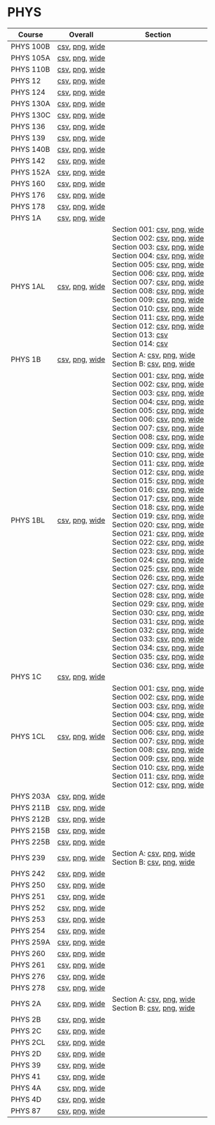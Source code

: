 # PHYS

| Course | Overall | Section |
| ------ | ------- | ------- |
| PHYS 100B | [csv](https://github.com/UCSD-Historical-Enrollment-Data/2025Winter/blob/main/overall/PHYS%20100B.csv), [png](https://raw.githubusercontent.com/UCSD-Historical-Enrollment-Data/2025Winter/main/plot_overall/PHYS%20100B.png), [wide](https://raw.githubusercontent.com/UCSD-Historical-Enrollment-Data/2025Winter/main/plot_overall_wide/PHYS%20100B.png) |  |
| PHYS 105A | [csv](https://github.com/UCSD-Historical-Enrollment-Data/2025Winter/blob/main/overall/PHYS%20105A.csv), [png](https://raw.githubusercontent.com/UCSD-Historical-Enrollment-Data/2025Winter/main/plot_overall/PHYS%20105A.png), [wide](https://raw.githubusercontent.com/UCSD-Historical-Enrollment-Data/2025Winter/main/plot_overall_wide/PHYS%20105A.png) |  |
| PHYS 110B | [csv](https://github.com/UCSD-Historical-Enrollment-Data/2025Winter/blob/main/overall/PHYS%20110B.csv), [png](https://raw.githubusercontent.com/UCSD-Historical-Enrollment-Data/2025Winter/main/plot_overall/PHYS%20110B.png), [wide](https://raw.githubusercontent.com/UCSD-Historical-Enrollment-Data/2025Winter/main/plot_overall_wide/PHYS%20110B.png) |  |
| PHYS 12 | [csv](https://github.com/UCSD-Historical-Enrollment-Data/2025Winter/blob/main/overall/PHYS%2012.csv), [png](https://raw.githubusercontent.com/UCSD-Historical-Enrollment-Data/2025Winter/main/plot_overall/PHYS%2012.png), [wide](https://raw.githubusercontent.com/UCSD-Historical-Enrollment-Data/2025Winter/main/plot_overall_wide/PHYS%2012.png) |  |
| PHYS 124 | [csv](https://github.com/UCSD-Historical-Enrollment-Data/2025Winter/blob/main/overall/PHYS%20124.csv), [png](https://raw.githubusercontent.com/UCSD-Historical-Enrollment-Data/2025Winter/main/plot_overall/PHYS%20124.png), [wide](https://raw.githubusercontent.com/UCSD-Historical-Enrollment-Data/2025Winter/main/plot_overall_wide/PHYS%20124.png) |  |
| PHYS 130A | [csv](https://github.com/UCSD-Historical-Enrollment-Data/2025Winter/blob/main/overall/PHYS%20130A.csv), [png](https://raw.githubusercontent.com/UCSD-Historical-Enrollment-Data/2025Winter/main/plot_overall/PHYS%20130A.png), [wide](https://raw.githubusercontent.com/UCSD-Historical-Enrollment-Data/2025Winter/main/plot_overall_wide/PHYS%20130A.png) |  |
| PHYS 130C | [csv](https://github.com/UCSD-Historical-Enrollment-Data/2025Winter/blob/main/overall/PHYS%20130C.csv), [png](https://raw.githubusercontent.com/UCSD-Historical-Enrollment-Data/2025Winter/main/plot_overall/PHYS%20130C.png), [wide](https://raw.githubusercontent.com/UCSD-Historical-Enrollment-Data/2025Winter/main/plot_overall_wide/PHYS%20130C.png) |  |
| PHYS 136 | [csv](https://github.com/UCSD-Historical-Enrollment-Data/2025Winter/blob/main/overall/PHYS%20136.csv), [png](https://raw.githubusercontent.com/UCSD-Historical-Enrollment-Data/2025Winter/main/plot_overall/PHYS%20136.png), [wide](https://raw.githubusercontent.com/UCSD-Historical-Enrollment-Data/2025Winter/main/plot_overall_wide/PHYS%20136.png) |  |
| PHYS 139 | [csv](https://github.com/UCSD-Historical-Enrollment-Data/2025Winter/blob/main/overall/PHYS%20139.csv), [png](https://raw.githubusercontent.com/UCSD-Historical-Enrollment-Data/2025Winter/main/plot_overall/PHYS%20139.png), [wide](https://raw.githubusercontent.com/UCSD-Historical-Enrollment-Data/2025Winter/main/plot_overall_wide/PHYS%20139.png) |  |
| PHYS 140B | [csv](https://github.com/UCSD-Historical-Enrollment-Data/2025Winter/blob/main/overall/PHYS%20140B.csv), [png](https://raw.githubusercontent.com/UCSD-Historical-Enrollment-Data/2025Winter/main/plot_overall/PHYS%20140B.png), [wide](https://raw.githubusercontent.com/UCSD-Historical-Enrollment-Data/2025Winter/main/plot_overall_wide/PHYS%20140B.png) |  |
| PHYS 142 | [csv](https://github.com/UCSD-Historical-Enrollment-Data/2025Winter/blob/main/overall/PHYS%20142.csv), [png](https://raw.githubusercontent.com/UCSD-Historical-Enrollment-Data/2025Winter/main/plot_overall/PHYS%20142.png), [wide](https://raw.githubusercontent.com/UCSD-Historical-Enrollment-Data/2025Winter/main/plot_overall_wide/PHYS%20142.png) |  |
| PHYS 152A | [csv](https://github.com/UCSD-Historical-Enrollment-Data/2025Winter/blob/main/overall/PHYS%20152A.csv), [png](https://raw.githubusercontent.com/UCSD-Historical-Enrollment-Data/2025Winter/main/plot_overall/PHYS%20152A.png), [wide](https://raw.githubusercontent.com/UCSD-Historical-Enrollment-Data/2025Winter/main/plot_overall_wide/PHYS%20152A.png) |  |
| PHYS 160 | [csv](https://github.com/UCSD-Historical-Enrollment-Data/2025Winter/blob/main/overall/PHYS%20160.csv), [png](https://raw.githubusercontent.com/UCSD-Historical-Enrollment-Data/2025Winter/main/plot_overall/PHYS%20160.png), [wide](https://raw.githubusercontent.com/UCSD-Historical-Enrollment-Data/2025Winter/main/plot_overall_wide/PHYS%20160.png) |  |
| PHYS 176 | [csv](https://github.com/UCSD-Historical-Enrollment-Data/2025Winter/blob/main/overall/PHYS%20176.csv), [png](https://raw.githubusercontent.com/UCSD-Historical-Enrollment-Data/2025Winter/main/plot_overall/PHYS%20176.png), [wide](https://raw.githubusercontent.com/UCSD-Historical-Enrollment-Data/2025Winter/main/plot_overall_wide/PHYS%20176.png) |  |
| PHYS 178 | [csv](https://github.com/UCSD-Historical-Enrollment-Data/2025Winter/blob/main/overall/PHYS%20178.csv), [png](https://raw.githubusercontent.com/UCSD-Historical-Enrollment-Data/2025Winter/main/plot_overall/PHYS%20178.png), [wide](https://raw.githubusercontent.com/UCSD-Historical-Enrollment-Data/2025Winter/main/plot_overall_wide/PHYS%20178.png) |  |
| PHYS 1A | [csv](https://github.com/UCSD-Historical-Enrollment-Data/2025Winter/blob/main/overall/PHYS%201A.csv), [png](https://raw.githubusercontent.com/UCSD-Historical-Enrollment-Data/2025Winter/main/plot_overall/PHYS%201A.png), [wide](https://raw.githubusercontent.com/UCSD-Historical-Enrollment-Data/2025Winter/main/plot_overall_wide/PHYS%201A.png) |  |
| PHYS 1AL | [csv](https://github.com/UCSD-Historical-Enrollment-Data/2025Winter/blob/main/overall/PHYS%201AL.csv), [png](https://raw.githubusercontent.com/UCSD-Historical-Enrollment-Data/2025Winter/main/plot_overall/PHYS%201AL.png), [wide](https://raw.githubusercontent.com/UCSD-Historical-Enrollment-Data/2025Winter/main/plot_overall_wide/PHYS%201AL.png) | Section 001: [csv](https://github.com/UCSD-Historical-Enrollment-Data/2025Winter/blob/main/section/PHYS%201AL_001.csv), [png](https://raw.githubusercontent.com/UCSD-Historical-Enrollment-Data/2025Winter/main/plot_section/PHYS%201AL_001.png), [wide](https://raw.githubusercontent.com/UCSD-Historical-Enrollment-Data/2025Winter/main/plot_section_wide/PHYS%201AL_001.png)<br>Section 002: [csv](https://github.com/UCSD-Historical-Enrollment-Data/2025Winter/blob/main/section/PHYS%201AL_002.csv), [png](https://raw.githubusercontent.com/UCSD-Historical-Enrollment-Data/2025Winter/main/plot_section/PHYS%201AL_002.png), [wide](https://raw.githubusercontent.com/UCSD-Historical-Enrollment-Data/2025Winter/main/plot_section_wide/PHYS%201AL_002.png)<br>Section 003: [csv](https://github.com/UCSD-Historical-Enrollment-Data/2025Winter/blob/main/section/PHYS%201AL_003.csv), [png](https://raw.githubusercontent.com/UCSD-Historical-Enrollment-Data/2025Winter/main/plot_section/PHYS%201AL_003.png), [wide](https://raw.githubusercontent.com/UCSD-Historical-Enrollment-Data/2025Winter/main/plot_section_wide/PHYS%201AL_003.png)<br>Section 004: [csv](https://github.com/UCSD-Historical-Enrollment-Data/2025Winter/blob/main/section/PHYS%201AL_004.csv), [png](https://raw.githubusercontent.com/UCSD-Historical-Enrollment-Data/2025Winter/main/plot_section/PHYS%201AL_004.png), [wide](https://raw.githubusercontent.com/UCSD-Historical-Enrollment-Data/2025Winter/main/plot_section_wide/PHYS%201AL_004.png)<br>Section 005: [csv](https://github.com/UCSD-Historical-Enrollment-Data/2025Winter/blob/main/section/PHYS%201AL_005.csv), [png](https://raw.githubusercontent.com/UCSD-Historical-Enrollment-Data/2025Winter/main/plot_section/PHYS%201AL_005.png), [wide](https://raw.githubusercontent.com/UCSD-Historical-Enrollment-Data/2025Winter/main/plot_section_wide/PHYS%201AL_005.png)<br>Section 006: [csv](https://github.com/UCSD-Historical-Enrollment-Data/2025Winter/blob/main/section/PHYS%201AL_006.csv), [png](https://raw.githubusercontent.com/UCSD-Historical-Enrollment-Data/2025Winter/main/plot_section/PHYS%201AL_006.png), [wide](https://raw.githubusercontent.com/UCSD-Historical-Enrollment-Data/2025Winter/main/plot_section_wide/PHYS%201AL_006.png)<br>Section 007: [csv](https://github.com/UCSD-Historical-Enrollment-Data/2025Winter/blob/main/section/PHYS%201AL_007.csv), [png](https://raw.githubusercontent.com/UCSD-Historical-Enrollment-Data/2025Winter/main/plot_section/PHYS%201AL_007.png), [wide](https://raw.githubusercontent.com/UCSD-Historical-Enrollment-Data/2025Winter/main/plot_section_wide/PHYS%201AL_007.png)<br>Section 008: [csv](https://github.com/UCSD-Historical-Enrollment-Data/2025Winter/blob/main/section/PHYS%201AL_008.csv), [png](https://raw.githubusercontent.com/UCSD-Historical-Enrollment-Data/2025Winter/main/plot_section/PHYS%201AL_008.png), [wide](https://raw.githubusercontent.com/UCSD-Historical-Enrollment-Data/2025Winter/main/plot_section_wide/PHYS%201AL_008.png)<br>Section 009: [csv](https://github.com/UCSD-Historical-Enrollment-Data/2025Winter/blob/main/section/PHYS%201AL_009.csv), [png](https://raw.githubusercontent.com/UCSD-Historical-Enrollment-Data/2025Winter/main/plot_section/PHYS%201AL_009.png), [wide](https://raw.githubusercontent.com/UCSD-Historical-Enrollment-Data/2025Winter/main/plot_section_wide/PHYS%201AL_009.png)<br>Section 010: [csv](https://github.com/UCSD-Historical-Enrollment-Data/2025Winter/blob/main/section/PHYS%201AL_010.csv), [png](https://raw.githubusercontent.com/UCSD-Historical-Enrollment-Data/2025Winter/main/plot_section/PHYS%201AL_010.png), [wide](https://raw.githubusercontent.com/UCSD-Historical-Enrollment-Data/2025Winter/main/plot_section_wide/PHYS%201AL_010.png)<br>Section 011: [csv](https://github.com/UCSD-Historical-Enrollment-Data/2025Winter/blob/main/section/PHYS%201AL_011.csv), [png](https://raw.githubusercontent.com/UCSD-Historical-Enrollment-Data/2025Winter/main/plot_section/PHYS%201AL_011.png), [wide](https://raw.githubusercontent.com/UCSD-Historical-Enrollment-Data/2025Winter/main/plot_section_wide/PHYS%201AL_011.png)<br>Section 012: [csv](https://github.com/UCSD-Historical-Enrollment-Data/2025Winter/blob/main/section/PHYS%201AL_012.csv), [png](https://raw.githubusercontent.com/UCSD-Historical-Enrollment-Data/2025Winter/main/plot_section/PHYS%201AL_012.png), [wide](https://raw.githubusercontent.com/UCSD-Historical-Enrollment-Data/2025Winter/main/plot_section_wide/PHYS%201AL_012.png)<br>Section 013: [csv](https://github.com/UCSD-Historical-Enrollment-Data/2025Winter/blob/main/section/PHYS%201AL_013.csv)<br>Section 014: [csv](https://github.com/UCSD-Historical-Enrollment-Data/2025Winter/blob/main/section/PHYS%201AL_014.csv) |
| PHYS 1B | [csv](https://github.com/UCSD-Historical-Enrollment-Data/2025Winter/blob/main/overall/PHYS%201B.csv), [png](https://raw.githubusercontent.com/UCSD-Historical-Enrollment-Data/2025Winter/main/plot_overall/PHYS%201B.png), [wide](https://raw.githubusercontent.com/UCSD-Historical-Enrollment-Data/2025Winter/main/plot_overall_wide/PHYS%201B.png) | Section A: [csv](https://github.com/UCSD-Historical-Enrollment-Data/2025Winter/blob/main/section/PHYS%201B_A.csv), [png](https://raw.githubusercontent.com/UCSD-Historical-Enrollment-Data/2025Winter/main/plot_section/PHYS%201B_A.png), [wide](https://raw.githubusercontent.com/UCSD-Historical-Enrollment-Data/2025Winter/main/plot_section_wide/PHYS%201B_A.png)<br>Section B: [csv](https://github.com/UCSD-Historical-Enrollment-Data/2025Winter/blob/main/section/PHYS%201B_B.csv), [png](https://raw.githubusercontent.com/UCSD-Historical-Enrollment-Data/2025Winter/main/plot_section/PHYS%201B_B.png), [wide](https://raw.githubusercontent.com/UCSD-Historical-Enrollment-Data/2025Winter/main/plot_section_wide/PHYS%201B_B.png) |
| PHYS 1BL | [csv](https://github.com/UCSD-Historical-Enrollment-Data/2025Winter/blob/main/overall/PHYS%201BL.csv), [png](https://raw.githubusercontent.com/UCSD-Historical-Enrollment-Data/2025Winter/main/plot_overall/PHYS%201BL.png), [wide](https://raw.githubusercontent.com/UCSD-Historical-Enrollment-Data/2025Winter/main/plot_overall_wide/PHYS%201BL.png) | Section 001: [csv](https://github.com/UCSD-Historical-Enrollment-Data/2025Winter/blob/main/section/PHYS%201BL_001.csv), [png](https://raw.githubusercontent.com/UCSD-Historical-Enrollment-Data/2025Winter/main/plot_section/PHYS%201BL_001.png), [wide](https://raw.githubusercontent.com/UCSD-Historical-Enrollment-Data/2025Winter/main/plot_section_wide/PHYS%201BL_001.png)<br>Section 002: [csv](https://github.com/UCSD-Historical-Enrollment-Data/2025Winter/blob/main/section/PHYS%201BL_002.csv), [png](https://raw.githubusercontent.com/UCSD-Historical-Enrollment-Data/2025Winter/main/plot_section/PHYS%201BL_002.png), [wide](https://raw.githubusercontent.com/UCSD-Historical-Enrollment-Data/2025Winter/main/plot_section_wide/PHYS%201BL_002.png)<br>Section 003: [csv](https://github.com/UCSD-Historical-Enrollment-Data/2025Winter/blob/main/section/PHYS%201BL_003.csv), [png](https://raw.githubusercontent.com/UCSD-Historical-Enrollment-Data/2025Winter/main/plot_section/PHYS%201BL_003.png), [wide](https://raw.githubusercontent.com/UCSD-Historical-Enrollment-Data/2025Winter/main/plot_section_wide/PHYS%201BL_003.png)<br>Section 004: [csv](https://github.com/UCSD-Historical-Enrollment-Data/2025Winter/blob/main/section/PHYS%201BL_004.csv), [png](https://raw.githubusercontent.com/UCSD-Historical-Enrollment-Data/2025Winter/main/plot_section/PHYS%201BL_004.png), [wide](https://raw.githubusercontent.com/UCSD-Historical-Enrollment-Data/2025Winter/main/plot_section_wide/PHYS%201BL_004.png)<br>Section 005: [csv](https://github.com/UCSD-Historical-Enrollment-Data/2025Winter/blob/main/section/PHYS%201BL_005.csv), [png](https://raw.githubusercontent.com/UCSD-Historical-Enrollment-Data/2025Winter/main/plot_section/PHYS%201BL_005.png), [wide](https://raw.githubusercontent.com/UCSD-Historical-Enrollment-Data/2025Winter/main/plot_section_wide/PHYS%201BL_005.png)<br>Section 006: [csv](https://github.com/UCSD-Historical-Enrollment-Data/2025Winter/blob/main/section/PHYS%201BL_006.csv), [png](https://raw.githubusercontent.com/UCSD-Historical-Enrollment-Data/2025Winter/main/plot_section/PHYS%201BL_006.png), [wide](https://raw.githubusercontent.com/UCSD-Historical-Enrollment-Data/2025Winter/main/plot_section_wide/PHYS%201BL_006.png)<br>Section 007: [csv](https://github.com/UCSD-Historical-Enrollment-Data/2025Winter/blob/main/section/PHYS%201BL_007.csv), [png](https://raw.githubusercontent.com/UCSD-Historical-Enrollment-Data/2025Winter/main/plot_section/PHYS%201BL_007.png), [wide](https://raw.githubusercontent.com/UCSD-Historical-Enrollment-Data/2025Winter/main/plot_section_wide/PHYS%201BL_007.png)<br>Section 008: [csv](https://github.com/UCSD-Historical-Enrollment-Data/2025Winter/blob/main/section/PHYS%201BL_008.csv), [png](https://raw.githubusercontent.com/UCSD-Historical-Enrollment-Data/2025Winter/main/plot_section/PHYS%201BL_008.png), [wide](https://raw.githubusercontent.com/UCSD-Historical-Enrollment-Data/2025Winter/main/plot_section_wide/PHYS%201BL_008.png)<br>Section 009: [csv](https://github.com/UCSD-Historical-Enrollment-Data/2025Winter/blob/main/section/PHYS%201BL_009.csv), [png](https://raw.githubusercontent.com/UCSD-Historical-Enrollment-Data/2025Winter/main/plot_section/PHYS%201BL_009.png), [wide](https://raw.githubusercontent.com/UCSD-Historical-Enrollment-Data/2025Winter/main/plot_section_wide/PHYS%201BL_009.png)<br>Section 010: [csv](https://github.com/UCSD-Historical-Enrollment-Data/2025Winter/blob/main/section/PHYS%201BL_010.csv), [png](https://raw.githubusercontent.com/UCSD-Historical-Enrollment-Data/2025Winter/main/plot_section/PHYS%201BL_010.png), [wide](https://raw.githubusercontent.com/UCSD-Historical-Enrollment-Data/2025Winter/main/plot_section_wide/PHYS%201BL_010.png)<br>Section 011: [csv](https://github.com/UCSD-Historical-Enrollment-Data/2025Winter/blob/main/section/PHYS%201BL_011.csv), [png](https://raw.githubusercontent.com/UCSD-Historical-Enrollment-Data/2025Winter/main/plot_section/PHYS%201BL_011.png), [wide](https://raw.githubusercontent.com/UCSD-Historical-Enrollment-Data/2025Winter/main/plot_section_wide/PHYS%201BL_011.png)<br>Section 012: [csv](https://github.com/UCSD-Historical-Enrollment-Data/2025Winter/blob/main/section/PHYS%201BL_012.csv), [png](https://raw.githubusercontent.com/UCSD-Historical-Enrollment-Data/2025Winter/main/plot_section/PHYS%201BL_012.png), [wide](https://raw.githubusercontent.com/UCSD-Historical-Enrollment-Data/2025Winter/main/plot_section_wide/PHYS%201BL_012.png)<br>Section 015: [csv](https://github.com/UCSD-Historical-Enrollment-Data/2025Winter/blob/main/section/PHYS%201BL_015.csv), [png](https://raw.githubusercontent.com/UCSD-Historical-Enrollment-Data/2025Winter/main/plot_section/PHYS%201BL_015.png), [wide](https://raw.githubusercontent.com/UCSD-Historical-Enrollment-Data/2025Winter/main/plot_section_wide/PHYS%201BL_015.png)<br>Section 016: [csv](https://github.com/UCSD-Historical-Enrollment-Data/2025Winter/blob/main/section/PHYS%201BL_016.csv), [png](https://raw.githubusercontent.com/UCSD-Historical-Enrollment-Data/2025Winter/main/plot_section/PHYS%201BL_016.png), [wide](https://raw.githubusercontent.com/UCSD-Historical-Enrollment-Data/2025Winter/main/plot_section_wide/PHYS%201BL_016.png)<br>Section 017: [csv](https://github.com/UCSD-Historical-Enrollment-Data/2025Winter/blob/main/section/PHYS%201BL_017.csv), [png](https://raw.githubusercontent.com/UCSD-Historical-Enrollment-Data/2025Winter/main/plot_section/PHYS%201BL_017.png), [wide](https://raw.githubusercontent.com/UCSD-Historical-Enrollment-Data/2025Winter/main/plot_section_wide/PHYS%201BL_017.png)<br>Section 018: [csv](https://github.com/UCSD-Historical-Enrollment-Data/2025Winter/blob/main/section/PHYS%201BL_018.csv), [png](https://raw.githubusercontent.com/UCSD-Historical-Enrollment-Data/2025Winter/main/plot_section/PHYS%201BL_018.png), [wide](https://raw.githubusercontent.com/UCSD-Historical-Enrollment-Data/2025Winter/main/plot_section_wide/PHYS%201BL_018.png)<br>Section 019: [csv](https://github.com/UCSD-Historical-Enrollment-Data/2025Winter/blob/main/section/PHYS%201BL_019.csv), [png](https://raw.githubusercontent.com/UCSD-Historical-Enrollment-Data/2025Winter/main/plot_section/PHYS%201BL_019.png), [wide](https://raw.githubusercontent.com/UCSD-Historical-Enrollment-Data/2025Winter/main/plot_section_wide/PHYS%201BL_019.png)<br>Section 020: [csv](https://github.com/UCSD-Historical-Enrollment-Data/2025Winter/blob/main/section/PHYS%201BL_020.csv), [png](https://raw.githubusercontent.com/UCSD-Historical-Enrollment-Data/2025Winter/main/plot_section/PHYS%201BL_020.png), [wide](https://raw.githubusercontent.com/UCSD-Historical-Enrollment-Data/2025Winter/main/plot_section_wide/PHYS%201BL_020.png)<br>Section 021: [csv](https://github.com/UCSD-Historical-Enrollment-Data/2025Winter/blob/main/section/PHYS%201BL_021.csv), [png](https://raw.githubusercontent.com/UCSD-Historical-Enrollment-Data/2025Winter/main/plot_section/PHYS%201BL_021.png), [wide](https://raw.githubusercontent.com/UCSD-Historical-Enrollment-Data/2025Winter/main/plot_section_wide/PHYS%201BL_021.png)<br>Section 022: [csv](https://github.com/UCSD-Historical-Enrollment-Data/2025Winter/blob/main/section/PHYS%201BL_022.csv), [png](https://raw.githubusercontent.com/UCSD-Historical-Enrollment-Data/2025Winter/main/plot_section/PHYS%201BL_022.png), [wide](https://raw.githubusercontent.com/UCSD-Historical-Enrollment-Data/2025Winter/main/plot_section_wide/PHYS%201BL_022.png)<br>Section 023: [csv](https://github.com/UCSD-Historical-Enrollment-Data/2025Winter/blob/main/section/PHYS%201BL_023.csv), [png](https://raw.githubusercontent.com/UCSD-Historical-Enrollment-Data/2025Winter/main/plot_section/PHYS%201BL_023.png), [wide](https://raw.githubusercontent.com/UCSD-Historical-Enrollment-Data/2025Winter/main/plot_section_wide/PHYS%201BL_023.png)<br>Section 024: [csv](https://github.com/UCSD-Historical-Enrollment-Data/2025Winter/blob/main/section/PHYS%201BL_024.csv), [png](https://raw.githubusercontent.com/UCSD-Historical-Enrollment-Data/2025Winter/main/plot_section/PHYS%201BL_024.png), [wide](https://raw.githubusercontent.com/UCSD-Historical-Enrollment-Data/2025Winter/main/plot_section_wide/PHYS%201BL_024.png)<br>Section 025: [csv](https://github.com/UCSD-Historical-Enrollment-Data/2025Winter/blob/main/section/PHYS%201BL_025.csv), [png](https://raw.githubusercontent.com/UCSD-Historical-Enrollment-Data/2025Winter/main/plot_section/PHYS%201BL_025.png), [wide](https://raw.githubusercontent.com/UCSD-Historical-Enrollment-Data/2025Winter/main/plot_section_wide/PHYS%201BL_025.png)<br>Section 026: [csv](https://github.com/UCSD-Historical-Enrollment-Data/2025Winter/blob/main/section/PHYS%201BL_026.csv), [png](https://raw.githubusercontent.com/UCSD-Historical-Enrollment-Data/2025Winter/main/plot_section/PHYS%201BL_026.png), [wide](https://raw.githubusercontent.com/UCSD-Historical-Enrollment-Data/2025Winter/main/plot_section_wide/PHYS%201BL_026.png)<br>Section 027: [csv](https://github.com/UCSD-Historical-Enrollment-Data/2025Winter/blob/main/section/PHYS%201BL_027.csv), [png](https://raw.githubusercontent.com/UCSD-Historical-Enrollment-Data/2025Winter/main/plot_section/PHYS%201BL_027.png), [wide](https://raw.githubusercontent.com/UCSD-Historical-Enrollment-Data/2025Winter/main/plot_section_wide/PHYS%201BL_027.png)<br>Section 028: [csv](https://github.com/UCSD-Historical-Enrollment-Data/2025Winter/blob/main/section/PHYS%201BL_028.csv), [png](https://raw.githubusercontent.com/UCSD-Historical-Enrollment-Data/2025Winter/main/plot_section/PHYS%201BL_028.png), [wide](https://raw.githubusercontent.com/UCSD-Historical-Enrollment-Data/2025Winter/main/plot_section_wide/PHYS%201BL_028.png)<br>Section 029: [csv](https://github.com/UCSD-Historical-Enrollment-Data/2025Winter/blob/main/section/PHYS%201BL_029.csv), [png](https://raw.githubusercontent.com/UCSD-Historical-Enrollment-Data/2025Winter/main/plot_section/PHYS%201BL_029.png), [wide](https://raw.githubusercontent.com/UCSD-Historical-Enrollment-Data/2025Winter/main/plot_section_wide/PHYS%201BL_029.png)<br>Section 030: [csv](https://github.com/UCSD-Historical-Enrollment-Data/2025Winter/blob/main/section/PHYS%201BL_030.csv), [png](https://raw.githubusercontent.com/UCSD-Historical-Enrollment-Data/2025Winter/main/plot_section/PHYS%201BL_030.png), [wide](https://raw.githubusercontent.com/UCSD-Historical-Enrollment-Data/2025Winter/main/plot_section_wide/PHYS%201BL_030.png)<br>Section 031: [csv](https://github.com/UCSD-Historical-Enrollment-Data/2025Winter/blob/main/section/PHYS%201BL_031.csv), [png](https://raw.githubusercontent.com/UCSD-Historical-Enrollment-Data/2025Winter/main/plot_section/PHYS%201BL_031.png), [wide](https://raw.githubusercontent.com/UCSD-Historical-Enrollment-Data/2025Winter/main/plot_section_wide/PHYS%201BL_031.png)<br>Section 032: [csv](https://github.com/UCSD-Historical-Enrollment-Data/2025Winter/blob/main/section/PHYS%201BL_032.csv), [png](https://raw.githubusercontent.com/UCSD-Historical-Enrollment-Data/2025Winter/main/plot_section/PHYS%201BL_032.png), [wide](https://raw.githubusercontent.com/UCSD-Historical-Enrollment-Data/2025Winter/main/plot_section_wide/PHYS%201BL_032.png)<br>Section 033: [csv](https://github.com/UCSD-Historical-Enrollment-Data/2025Winter/blob/main/section/PHYS%201BL_033.csv), [png](https://raw.githubusercontent.com/UCSD-Historical-Enrollment-Data/2025Winter/main/plot_section/PHYS%201BL_033.png), [wide](https://raw.githubusercontent.com/UCSD-Historical-Enrollment-Data/2025Winter/main/plot_section_wide/PHYS%201BL_033.png)<br>Section 034: [csv](https://github.com/UCSD-Historical-Enrollment-Data/2025Winter/blob/main/section/PHYS%201BL_034.csv), [png](https://raw.githubusercontent.com/UCSD-Historical-Enrollment-Data/2025Winter/main/plot_section/PHYS%201BL_034.png), [wide](https://raw.githubusercontent.com/UCSD-Historical-Enrollment-Data/2025Winter/main/plot_section_wide/PHYS%201BL_034.png)<br>Section 035: [csv](https://github.com/UCSD-Historical-Enrollment-Data/2025Winter/blob/main/section/PHYS%201BL_035.csv), [png](https://raw.githubusercontent.com/UCSD-Historical-Enrollment-Data/2025Winter/main/plot_section/PHYS%201BL_035.png), [wide](https://raw.githubusercontent.com/UCSD-Historical-Enrollment-Data/2025Winter/main/plot_section_wide/PHYS%201BL_035.png)<br>Section 036: [csv](https://github.com/UCSD-Historical-Enrollment-Data/2025Winter/blob/main/section/PHYS%201BL_036.csv), [png](https://raw.githubusercontent.com/UCSD-Historical-Enrollment-Data/2025Winter/main/plot_section/PHYS%201BL_036.png), [wide](https://raw.githubusercontent.com/UCSD-Historical-Enrollment-Data/2025Winter/main/plot_section_wide/PHYS%201BL_036.png) |
| PHYS 1C | [csv](https://github.com/UCSD-Historical-Enrollment-Data/2025Winter/blob/main/overall/PHYS%201C.csv), [png](https://raw.githubusercontent.com/UCSD-Historical-Enrollment-Data/2025Winter/main/plot_overall/PHYS%201C.png), [wide](https://raw.githubusercontent.com/UCSD-Historical-Enrollment-Data/2025Winter/main/plot_overall_wide/PHYS%201C.png) |  |
| PHYS 1CL | [csv](https://github.com/UCSD-Historical-Enrollment-Data/2025Winter/blob/main/overall/PHYS%201CL.csv), [png](https://raw.githubusercontent.com/UCSD-Historical-Enrollment-Data/2025Winter/main/plot_overall/PHYS%201CL.png), [wide](https://raw.githubusercontent.com/UCSD-Historical-Enrollment-Data/2025Winter/main/plot_overall_wide/PHYS%201CL.png) | Section 001: [csv](https://github.com/UCSD-Historical-Enrollment-Data/2025Winter/blob/main/section/PHYS%201CL_001.csv), [png](https://raw.githubusercontent.com/UCSD-Historical-Enrollment-Data/2025Winter/main/plot_section/PHYS%201CL_001.png), [wide](https://raw.githubusercontent.com/UCSD-Historical-Enrollment-Data/2025Winter/main/plot_section_wide/PHYS%201CL_001.png)<br>Section 002: [csv](https://github.com/UCSD-Historical-Enrollment-Data/2025Winter/blob/main/section/PHYS%201CL_002.csv), [png](https://raw.githubusercontent.com/UCSD-Historical-Enrollment-Data/2025Winter/main/plot_section/PHYS%201CL_002.png), [wide](https://raw.githubusercontent.com/UCSD-Historical-Enrollment-Data/2025Winter/main/plot_section_wide/PHYS%201CL_002.png)<br>Section 003: [csv](https://github.com/UCSD-Historical-Enrollment-Data/2025Winter/blob/main/section/PHYS%201CL_003.csv), [png](https://raw.githubusercontent.com/UCSD-Historical-Enrollment-Data/2025Winter/main/plot_section/PHYS%201CL_003.png), [wide](https://raw.githubusercontent.com/UCSD-Historical-Enrollment-Data/2025Winter/main/plot_section_wide/PHYS%201CL_003.png)<br>Section 004: [csv](https://github.com/UCSD-Historical-Enrollment-Data/2025Winter/blob/main/section/PHYS%201CL_004.csv), [png](https://raw.githubusercontent.com/UCSD-Historical-Enrollment-Data/2025Winter/main/plot_section/PHYS%201CL_004.png), [wide](https://raw.githubusercontent.com/UCSD-Historical-Enrollment-Data/2025Winter/main/plot_section_wide/PHYS%201CL_004.png)<br>Section 005: [csv](https://github.com/UCSD-Historical-Enrollment-Data/2025Winter/blob/main/section/PHYS%201CL_005.csv), [png](https://raw.githubusercontent.com/UCSD-Historical-Enrollment-Data/2025Winter/main/plot_section/PHYS%201CL_005.png), [wide](https://raw.githubusercontent.com/UCSD-Historical-Enrollment-Data/2025Winter/main/plot_section_wide/PHYS%201CL_005.png)<br>Section 006: [csv](https://github.com/UCSD-Historical-Enrollment-Data/2025Winter/blob/main/section/PHYS%201CL_006.csv), [png](https://raw.githubusercontent.com/UCSD-Historical-Enrollment-Data/2025Winter/main/plot_section/PHYS%201CL_006.png), [wide](https://raw.githubusercontent.com/UCSD-Historical-Enrollment-Data/2025Winter/main/plot_section_wide/PHYS%201CL_006.png)<br>Section 007: [csv](https://github.com/UCSD-Historical-Enrollment-Data/2025Winter/blob/main/section/PHYS%201CL_007.csv), [png](https://raw.githubusercontent.com/UCSD-Historical-Enrollment-Data/2025Winter/main/plot_section/PHYS%201CL_007.png), [wide](https://raw.githubusercontent.com/UCSD-Historical-Enrollment-Data/2025Winter/main/plot_section_wide/PHYS%201CL_007.png)<br>Section 008: [csv](https://github.com/UCSD-Historical-Enrollment-Data/2025Winter/blob/main/section/PHYS%201CL_008.csv), [png](https://raw.githubusercontent.com/UCSD-Historical-Enrollment-Data/2025Winter/main/plot_section/PHYS%201CL_008.png), [wide](https://raw.githubusercontent.com/UCSD-Historical-Enrollment-Data/2025Winter/main/plot_section_wide/PHYS%201CL_008.png)<br>Section 009: [csv](https://github.com/UCSD-Historical-Enrollment-Data/2025Winter/blob/main/section/PHYS%201CL_009.csv), [png](https://raw.githubusercontent.com/UCSD-Historical-Enrollment-Data/2025Winter/main/plot_section/PHYS%201CL_009.png), [wide](https://raw.githubusercontent.com/UCSD-Historical-Enrollment-Data/2025Winter/main/plot_section_wide/PHYS%201CL_009.png)<br>Section 010: [csv](https://github.com/UCSD-Historical-Enrollment-Data/2025Winter/blob/main/section/PHYS%201CL_010.csv), [png](https://raw.githubusercontent.com/UCSD-Historical-Enrollment-Data/2025Winter/main/plot_section/PHYS%201CL_010.png), [wide](https://raw.githubusercontent.com/UCSD-Historical-Enrollment-Data/2025Winter/main/plot_section_wide/PHYS%201CL_010.png)<br>Section 011: [csv](https://github.com/UCSD-Historical-Enrollment-Data/2025Winter/blob/main/section/PHYS%201CL_011.csv), [png](https://raw.githubusercontent.com/UCSD-Historical-Enrollment-Data/2025Winter/main/plot_section/PHYS%201CL_011.png), [wide](https://raw.githubusercontent.com/UCSD-Historical-Enrollment-Data/2025Winter/main/plot_section_wide/PHYS%201CL_011.png)<br>Section 012: [csv](https://github.com/UCSD-Historical-Enrollment-Data/2025Winter/blob/main/section/PHYS%201CL_012.csv), [png](https://raw.githubusercontent.com/UCSD-Historical-Enrollment-Data/2025Winter/main/plot_section/PHYS%201CL_012.png), [wide](https://raw.githubusercontent.com/UCSD-Historical-Enrollment-Data/2025Winter/main/plot_section_wide/PHYS%201CL_012.png) |
| PHYS 203A | [csv](https://github.com/UCSD-Historical-Enrollment-Data/2025Winter/blob/main/overall/PHYS%20203A.csv), [png](https://raw.githubusercontent.com/UCSD-Historical-Enrollment-Data/2025Winter/main/plot_overall/PHYS%20203A.png), [wide](https://raw.githubusercontent.com/UCSD-Historical-Enrollment-Data/2025Winter/main/plot_overall_wide/PHYS%20203A.png) |  |
| PHYS 211B | [csv](https://github.com/UCSD-Historical-Enrollment-Data/2025Winter/blob/main/overall/PHYS%20211B.csv), [png](https://raw.githubusercontent.com/UCSD-Historical-Enrollment-Data/2025Winter/main/plot_overall/PHYS%20211B.png), [wide](https://raw.githubusercontent.com/UCSD-Historical-Enrollment-Data/2025Winter/main/plot_overall_wide/PHYS%20211B.png) |  |
| PHYS 212B | [csv](https://github.com/UCSD-Historical-Enrollment-Data/2025Winter/blob/main/overall/PHYS%20212B.csv), [png](https://raw.githubusercontent.com/UCSD-Historical-Enrollment-Data/2025Winter/main/plot_overall/PHYS%20212B.png), [wide](https://raw.githubusercontent.com/UCSD-Historical-Enrollment-Data/2025Winter/main/plot_overall_wide/PHYS%20212B.png) |  |
| PHYS 215B | [csv](https://github.com/UCSD-Historical-Enrollment-Data/2025Winter/blob/main/overall/PHYS%20215B.csv), [png](https://raw.githubusercontent.com/UCSD-Historical-Enrollment-Data/2025Winter/main/plot_overall/PHYS%20215B.png), [wide](https://raw.githubusercontent.com/UCSD-Historical-Enrollment-Data/2025Winter/main/plot_overall_wide/PHYS%20215B.png) |  |
| PHYS 225B | [csv](https://github.com/UCSD-Historical-Enrollment-Data/2025Winter/blob/main/overall/PHYS%20225B.csv), [png](https://raw.githubusercontent.com/UCSD-Historical-Enrollment-Data/2025Winter/main/plot_overall/PHYS%20225B.png), [wide](https://raw.githubusercontent.com/UCSD-Historical-Enrollment-Data/2025Winter/main/plot_overall_wide/PHYS%20225B.png) |  |
| PHYS 239 | [csv](https://github.com/UCSD-Historical-Enrollment-Data/2025Winter/blob/main/overall/PHYS%20239.csv), [png](https://raw.githubusercontent.com/UCSD-Historical-Enrollment-Data/2025Winter/main/plot_overall/PHYS%20239.png), [wide](https://raw.githubusercontent.com/UCSD-Historical-Enrollment-Data/2025Winter/main/plot_overall_wide/PHYS%20239.png) | Section A: [csv](https://github.com/UCSD-Historical-Enrollment-Data/2025Winter/blob/main/section/PHYS%20239_A.csv), [png](https://raw.githubusercontent.com/UCSD-Historical-Enrollment-Data/2025Winter/main/plot_section/PHYS%20239_A.png), [wide](https://raw.githubusercontent.com/UCSD-Historical-Enrollment-Data/2025Winter/main/plot_section_wide/PHYS%20239_A.png)<br>Section B: [csv](https://github.com/UCSD-Historical-Enrollment-Data/2025Winter/blob/main/section/PHYS%20239_B.csv), [png](https://raw.githubusercontent.com/UCSD-Historical-Enrollment-Data/2025Winter/main/plot_section/PHYS%20239_B.png), [wide](https://raw.githubusercontent.com/UCSD-Historical-Enrollment-Data/2025Winter/main/plot_section_wide/PHYS%20239_B.png) |
| PHYS 242 | [csv](https://github.com/UCSD-Historical-Enrollment-Data/2025Winter/blob/main/overall/PHYS%20242.csv), [png](https://raw.githubusercontent.com/UCSD-Historical-Enrollment-Data/2025Winter/main/plot_overall/PHYS%20242.png), [wide](https://raw.githubusercontent.com/UCSD-Historical-Enrollment-Data/2025Winter/main/plot_overall_wide/PHYS%20242.png) |  |
| PHYS 250 | [csv](https://github.com/UCSD-Historical-Enrollment-Data/2025Winter/blob/main/overall/PHYS%20250.csv), [png](https://raw.githubusercontent.com/UCSD-Historical-Enrollment-Data/2025Winter/main/plot_overall/PHYS%20250.png), [wide](https://raw.githubusercontent.com/UCSD-Historical-Enrollment-Data/2025Winter/main/plot_overall_wide/PHYS%20250.png) |  |
| PHYS 251 | [csv](https://github.com/UCSD-Historical-Enrollment-Data/2025Winter/blob/main/overall/PHYS%20251.csv), [png](https://raw.githubusercontent.com/UCSD-Historical-Enrollment-Data/2025Winter/main/plot_overall/PHYS%20251.png), [wide](https://raw.githubusercontent.com/UCSD-Historical-Enrollment-Data/2025Winter/main/plot_overall_wide/PHYS%20251.png) |  |
| PHYS 252 | [csv](https://github.com/UCSD-Historical-Enrollment-Data/2025Winter/blob/main/overall/PHYS%20252.csv), [png](https://raw.githubusercontent.com/UCSD-Historical-Enrollment-Data/2025Winter/main/plot_overall/PHYS%20252.png), [wide](https://raw.githubusercontent.com/UCSD-Historical-Enrollment-Data/2025Winter/main/plot_overall_wide/PHYS%20252.png) |  |
| PHYS 253 | [csv](https://github.com/UCSD-Historical-Enrollment-Data/2025Winter/blob/main/overall/PHYS%20253.csv), [png](https://raw.githubusercontent.com/UCSD-Historical-Enrollment-Data/2025Winter/main/plot_overall/PHYS%20253.png), [wide](https://raw.githubusercontent.com/UCSD-Historical-Enrollment-Data/2025Winter/main/plot_overall_wide/PHYS%20253.png) |  |
| PHYS 254 | [csv](https://github.com/UCSD-Historical-Enrollment-Data/2025Winter/blob/main/overall/PHYS%20254.csv), [png](https://raw.githubusercontent.com/UCSD-Historical-Enrollment-Data/2025Winter/main/plot_overall/PHYS%20254.png), [wide](https://raw.githubusercontent.com/UCSD-Historical-Enrollment-Data/2025Winter/main/plot_overall_wide/PHYS%20254.png) |  |
| PHYS 259A | [csv](https://github.com/UCSD-Historical-Enrollment-Data/2025Winter/blob/main/overall/PHYS%20259A.csv), [png](https://raw.githubusercontent.com/UCSD-Historical-Enrollment-Data/2025Winter/main/plot_overall/PHYS%20259A.png), [wide](https://raw.githubusercontent.com/UCSD-Historical-Enrollment-Data/2025Winter/main/plot_overall_wide/PHYS%20259A.png) |  |
| PHYS 260 | [csv](https://github.com/UCSD-Historical-Enrollment-Data/2025Winter/blob/main/overall/PHYS%20260.csv), [png](https://raw.githubusercontent.com/UCSD-Historical-Enrollment-Data/2025Winter/main/plot_overall/PHYS%20260.png), [wide](https://raw.githubusercontent.com/UCSD-Historical-Enrollment-Data/2025Winter/main/plot_overall_wide/PHYS%20260.png) |  |
| PHYS 261 | [csv](https://github.com/UCSD-Historical-Enrollment-Data/2025Winter/blob/main/overall/PHYS%20261.csv), [png](https://raw.githubusercontent.com/UCSD-Historical-Enrollment-Data/2025Winter/main/plot_overall/PHYS%20261.png), [wide](https://raw.githubusercontent.com/UCSD-Historical-Enrollment-Data/2025Winter/main/plot_overall_wide/PHYS%20261.png) |  |
| PHYS 276 | [csv](https://github.com/UCSD-Historical-Enrollment-Data/2025Winter/blob/main/overall/PHYS%20276.csv), [png](https://raw.githubusercontent.com/UCSD-Historical-Enrollment-Data/2025Winter/main/plot_overall/PHYS%20276.png), [wide](https://raw.githubusercontent.com/UCSD-Historical-Enrollment-Data/2025Winter/main/plot_overall_wide/PHYS%20276.png) |  |
| PHYS 278 | [csv](https://github.com/UCSD-Historical-Enrollment-Data/2025Winter/blob/main/overall/PHYS%20278.csv), [png](https://raw.githubusercontent.com/UCSD-Historical-Enrollment-Data/2025Winter/main/plot_overall/PHYS%20278.png), [wide](https://raw.githubusercontent.com/UCSD-Historical-Enrollment-Data/2025Winter/main/plot_overall_wide/PHYS%20278.png) |  |
| PHYS 2A | [csv](https://github.com/UCSD-Historical-Enrollment-Data/2025Winter/blob/main/overall/PHYS%202A.csv), [png](https://raw.githubusercontent.com/UCSD-Historical-Enrollment-Data/2025Winter/main/plot_overall/PHYS%202A.png), [wide](https://raw.githubusercontent.com/UCSD-Historical-Enrollment-Data/2025Winter/main/plot_overall_wide/PHYS%202A.png) | Section A: [csv](https://github.com/UCSD-Historical-Enrollment-Data/2025Winter/blob/main/section/PHYS%202A_A.csv), [png](https://raw.githubusercontent.com/UCSD-Historical-Enrollment-Data/2025Winter/main/plot_section/PHYS%202A_A.png), [wide](https://raw.githubusercontent.com/UCSD-Historical-Enrollment-Data/2025Winter/main/plot_section_wide/PHYS%202A_A.png)<br>Section B: [csv](https://github.com/UCSD-Historical-Enrollment-Data/2025Winter/blob/main/section/PHYS%202A_B.csv), [png](https://raw.githubusercontent.com/UCSD-Historical-Enrollment-Data/2025Winter/main/plot_section/PHYS%202A_B.png), [wide](https://raw.githubusercontent.com/UCSD-Historical-Enrollment-Data/2025Winter/main/plot_section_wide/PHYS%202A_B.png) |
| PHYS 2B | [csv](https://github.com/UCSD-Historical-Enrollment-Data/2025Winter/blob/main/overall/PHYS%202B.csv), [png](https://raw.githubusercontent.com/UCSD-Historical-Enrollment-Data/2025Winter/main/plot_overall/PHYS%202B.png), [wide](https://raw.githubusercontent.com/UCSD-Historical-Enrollment-Data/2025Winter/main/plot_overall_wide/PHYS%202B.png) |  |
| PHYS 2C | [csv](https://github.com/UCSD-Historical-Enrollment-Data/2025Winter/blob/main/overall/PHYS%202C.csv), [png](https://raw.githubusercontent.com/UCSD-Historical-Enrollment-Data/2025Winter/main/plot_overall/PHYS%202C.png), [wide](https://raw.githubusercontent.com/UCSD-Historical-Enrollment-Data/2025Winter/main/plot_overall_wide/PHYS%202C.png) |  |
| PHYS 2CL | [csv](https://github.com/UCSD-Historical-Enrollment-Data/2025Winter/blob/main/overall/PHYS%202CL.csv), [png](https://raw.githubusercontent.com/UCSD-Historical-Enrollment-Data/2025Winter/main/plot_overall/PHYS%202CL.png), [wide](https://raw.githubusercontent.com/UCSD-Historical-Enrollment-Data/2025Winter/main/plot_overall_wide/PHYS%202CL.png) |  |
| PHYS 2D | [csv](https://github.com/UCSD-Historical-Enrollment-Data/2025Winter/blob/main/overall/PHYS%202D.csv), [png](https://raw.githubusercontent.com/UCSD-Historical-Enrollment-Data/2025Winter/main/plot_overall/PHYS%202D.png), [wide](https://raw.githubusercontent.com/UCSD-Historical-Enrollment-Data/2025Winter/main/plot_overall_wide/PHYS%202D.png) |  |
| PHYS 39 | [csv](https://github.com/UCSD-Historical-Enrollment-Data/2025Winter/blob/main/overall/PHYS%2039.csv), [png](https://raw.githubusercontent.com/UCSD-Historical-Enrollment-Data/2025Winter/main/plot_overall/PHYS%2039.png), [wide](https://raw.githubusercontent.com/UCSD-Historical-Enrollment-Data/2025Winter/main/plot_overall_wide/PHYS%2039.png) |  |
| PHYS 41 | [csv](https://github.com/UCSD-Historical-Enrollment-Data/2025Winter/blob/main/overall/PHYS%2041.csv), [png](https://raw.githubusercontent.com/UCSD-Historical-Enrollment-Data/2025Winter/main/plot_overall/PHYS%2041.png), [wide](https://raw.githubusercontent.com/UCSD-Historical-Enrollment-Data/2025Winter/main/plot_overall_wide/PHYS%2041.png) |  |
| PHYS 4A | [csv](https://github.com/UCSD-Historical-Enrollment-Data/2025Winter/blob/main/overall/PHYS%204A.csv), [png](https://raw.githubusercontent.com/UCSD-Historical-Enrollment-Data/2025Winter/main/plot_overall/PHYS%204A.png), [wide](https://raw.githubusercontent.com/UCSD-Historical-Enrollment-Data/2025Winter/main/plot_overall_wide/PHYS%204A.png) |  |
| PHYS 4D | [csv](https://github.com/UCSD-Historical-Enrollment-Data/2025Winter/blob/main/overall/PHYS%204D.csv), [png](https://raw.githubusercontent.com/UCSD-Historical-Enrollment-Data/2025Winter/main/plot_overall/PHYS%204D.png), [wide](https://raw.githubusercontent.com/UCSD-Historical-Enrollment-Data/2025Winter/main/plot_overall_wide/PHYS%204D.png) |  |
| PHYS 87 | [csv](https://github.com/UCSD-Historical-Enrollment-Data/2025Winter/blob/main/overall/PHYS%2087.csv), [png](https://raw.githubusercontent.com/UCSD-Historical-Enrollment-Data/2025Winter/main/plot_overall/PHYS%2087.png), [wide](https://raw.githubusercontent.com/UCSD-Historical-Enrollment-Data/2025Winter/main/plot_overall_wide/PHYS%2087.png) |  |

